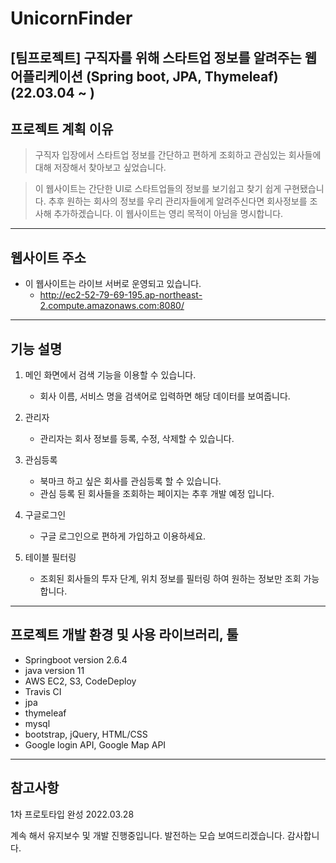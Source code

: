 # UnicornFinder
[팀프로젝트] 구직자를 위해 스타트업 정보를 알려주는 웹 어플리케이션 (Spring boot, JPA, Thymeleaf) (22.03.04 ~ )
-----------------------------------------------------------------------------------------------------------------
## 프로젝트 계획 이유

> 구직자 입장에서 스타트업 정보를 간단하고 편하게 조회하고
> 관심있는 회사들에 대해 저장해서 찾아보고 싶었습니다.

> 이 웹사이트는 간단한 UI로 스타트업들의 정보를 보기쉽고 찾기 쉽게 구현됐습니다.
> 추후 원하는 회사의 정보를 우리 관리자들에게 알려주신다면 회사정보를 조사해 추가하겠습니다.
> 이 웹사이트는 영리 목적이 아님을 명시합니다.

---------------------------------------------------------

## 웹사이트 주소

+ 이 웹사이트는 라이브 서버로 운영되고 있습니다.
  + http://ec2-52-79-69-195.ap-northeast-2.compute.amazonaws.com:8080/

---------------------------------------------------------------------------

## 기능 설명

1. 메인 화면에서 검색 기능을 이용할 수 있습니다.
    + 회사 이름, 서비스 명을 검색어로 입력하면 해당 데이터를 보여줍니다.

2. 관리자
    + 관리자는 회사 정보를 등록, 수정, 삭제할 수 있습니다.

3. 관심등록
    + 북마크 하고 싶은 회사를 관심등록 할 수 있습니다.
    + 관심 등록 된 회사들을 조회하는 페이지는 추후 개발 예정 입니다.

4. 구글로그인
    + 구글 로그인으로 편하게 가입하고 이용하세요.

5. 테이블 필터링
    + 조회된 회사들의 투자 단계, 위치 정보를 필터링 하여 원하는 정보만 조회 가능합니다.

-------------------------------------------------------------------------------------

## 프로젝트 개발 환경 및 사용 라이브러리, 툴

+ Springboot version 2.6.4
+ java version 11
+ AWS EC2, S3, CodeDeploy
+ Travis CI
+ jpa
+ thymeleaf
+ mysql
+ bootstrap, jQuery, HTML/CSS
+ Google login API, Google Map API

--------------------------------------------

## 참고사항

1차 프로토타입 완성 2022.03.28

계속 해서 유지보수 및 개발 진행중입니다.
발전하는 모습 보여드리겠습니다.
감사합니다.
